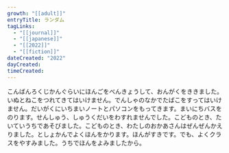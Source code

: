 ```yaml
---
growth: "[[adult]]"
entryTitle: ランダム
tagLinks:
  - "[[journal]]"
  - "[[japanese]]"
  - "[[2022]]"
  - "[[fiction]]"
dateCreated: "2022"
dayCreated:
timeCreated:
---
```

こんばんろくじかんぐらいにほんごをべんきょうして、おんがくをききました。いぬとねこをつれてきてはいけません。でんしゃのなかでたばこをすってはいけません。だいがくにいちまいノートとパソコンをもってきます。まいにちバスをのります。せんしゅう、しゅうくだいをわすれませんでした。こどものとき、たいていうちであそびました。こどものとき、わたしのおかあさんはぜんぜんかえりました。としょかんでよくほんをかります。ほんがすきです。でも、よくクラスをやすみました。うちでほんをよみましたから。